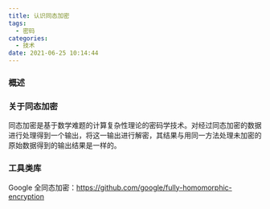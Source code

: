 ```yaml
---
title: 认识同态加密
tags:
  - 密码
categories:
  - 技术
date: 2021-06-25 10:14:44
---
```


### 概述



### 关于同态加密

同态加密是基于数学难题的计算复杂性理论的密码学技术。对经过同态加密的数据进行处理得到一个输出，将这一输出进行解密，其结果与用同一方法处理未加密的原始数据得到的输出结果是一样的。

<!-- more -->



### 工具类库

Google 全同态加密：<https://github.com/google/fully-homomorphic-encryption> 
